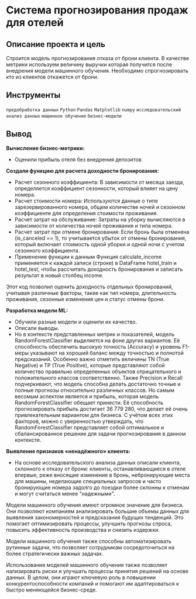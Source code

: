 # Система прогнозирования продаж для отелей
## Описание проекта и цель<br>
Строится модель прогнозирования отказа от брони клиента. В качестве метрики используем величину выручки которая получится после внедрения модели машинного обучения. Необходимо спрогнозировать кто из клиентов откажется от брони.



## Инструменты
`предобработка данных`
`Python`
`Pandas`
`Matplotlib`
`numpy`
`исследовательский анализ данных`
`машинное обучение`
`бизнес-модели`


## Вывод
**Вычисление бизнес-метрики:**
- Оценили прибыль отеля без внедрения депозитов

**Создали функцию для расчета доходности бронирования:**

- Расчет сезонного коэффициента: В зависимости от месяца заезда, определяется коэффициент сезонности, который влияет на цену номера.
- Расчет стоимости номера: Используются данные о типе зарезервированного номера, общем количестве ночей и сезонном коэффициенте для определения стоимости проживания.
- Расчет затрат на обслуживание: Затраты на уборку вычисляются в зависимости от количества ночей проживания и типа номера.
- Расчет затрат при отмене бронирования: Если бронь была отменена (is_canceled == 1), то учитывается убыток от отмены бронирования, который включает стоимость одной уборки и одной ночи с учетом сезонного коэффициента.
- Применение функции к данным Функция calculate_income применяется к каждой записи (строке) в DataFrame hotel_train и hotel_test, чтобы рассчитать доходность бронирования и записать результат в новый столбец income.

Этот код позволил оценить доходность отдельных бронирований, учитывая различные факторы, такие как тип номера, длительность проживания, сезонные изменения цен и статус отмены брони.

**Разработка модели ML:**
- Обучили разные модели и оценили их качество. 
- Описали выводы. 
- Но в контексте представленных метрик и показателей, модель RandomForestClassifier выделяется на фоне других вариантов. Её способность обеспечить  высокую точность (Accuracy) и уровень F1-меры указывают на хороший баланс между точностью и полнотой предсказаний. Особенно важно отметить величины TN (True Negative) и TP (True Positive), которые представляют собой количество правильно определенных объектов отрицательного и положительного классов соответственно. Также Precision и Recall подчеркивают, что модель способна делать достаточно точные и полные прогнозы относительно различных классов. Но самым весомым аспектом является и прибыль, которая модель RandomForestClassifier обещает принести. Её способность прогнозировать прибыль достигает 36 779 280, что делает её очень привлекательным вариантом для бизнеса. С учётом всех этих факторов, можно с уверенностью утверждать, что RandomForestClassifier представляет собой оптимальное и сбалансированное решение для задачи прогнозирования в данном контексте.

**Выявление признаков «ненадёжного» клиента:**
- На основе исследовательского анализа данных описали клиента, склонного к отказу от брони: клиенты, останавливающиеся в отеле впервые, реже вносящие изменения в бронь, небронирующие места для машины, неделающие специальных запросов и часто бронирующие номера задолго до поездки более склонны к отменам и могут считаться менее "надежными".


Модели машинного обучения имеют огромное значение для бизнеса. Они позволяют компаниям анализировать большие объемы данных для выявления закономерностей и предсказания будущих тенденций. Это помогает оптимизировать процессы, улучшить прогнозы спроса, повысить эффективность производства и снизить издержки.

Модели машинного обучения также способны автоматизировать рутинные задачи, что позволяет сотрудникам сосредоточиться на более стратегически важных задачах. 

Использование моделей машинного обучения также позволяет нализировать риски и улучшать процессы принятия решений на основе данных. В целом, они играют ключевую роль в повышении конкурентоспособности компаний и помогают им адаптироваться к быстро меняющейся бизнес-среде.


